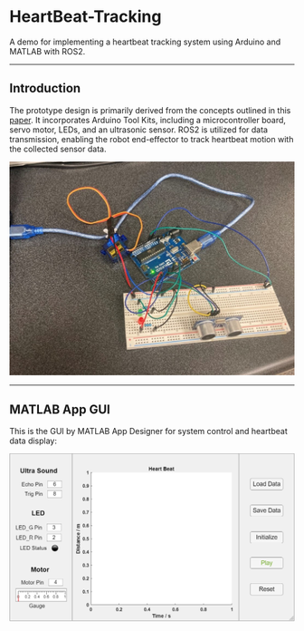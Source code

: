 # HeartBeat-Tracking
A demo for implementing a heartbeat tracking system using Arduino and MATLAB with ROS2.


---

## Introduction

The prototype design is primarily derived from the concepts outlined in this [paper](https://ieeexplore.ieee.org/document/8833632). It incorporates Arduino Tool Kits, including a microcontroller board, servo motor, LEDs, and an ultrasonic sensor. ROS2 is utilized for data transmission, enabling the robot end-effector to track heartbeat motion with the collected sensor data.
    <p align="center"><img src="imgs/hardware.jpg" width="640"/></p>


---


## MATLAB App GUI

This is the GUI by MATLAB App Designer for system control and heartbeat data display:
<p align="center"><img src="imgs/app.png" width="800"/></p>
